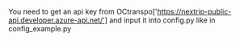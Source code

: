 You need to get an api key from OCtranspo['https://nextrip-public-api.developer.azure-api.net/'] and input it into config.py like in config_example.py